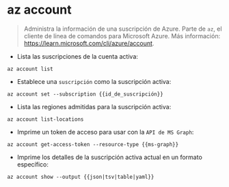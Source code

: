 # az account

> Administra la información de una suscripción de Azure.
> Parte de `az`, el cliente de línea de comandos para Microsoft Azure.
> Más información: <https://learn.microsoft.com/cli/azure/account>.

- Lista las suscripciones de la cuenta activa:

`az account list`

- Establece una `suscripción` como la suscripción activa:

`az account set --subscription {{id_de_suscripción}}`

- Lista las regiones admitidas para la suscripción activa:

`az account list-locations`

- Imprime un token de acceso para usar con la `API de MS Graph`:

`az account get-access-token --resource-type {{ms-graph}}`

- Imprime los detalles de la suscripción activa actual en un formato específico:

`az account show --output {{json|tsv|table|yaml}}`
